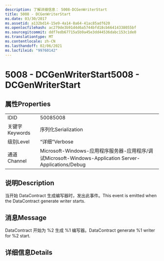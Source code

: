 ```yaml
---
description: 了解详细信息： 5008-DCGenWriterStart
title: 5008 - DCGenWriterStart
ms.date: 03/30/2017
ms.assetid: a132bd14-15e9-4a14-8a64-41ac85adf620
ms.openlocfilehash: ac279de3b91d4d6a5744bfd18cb66414338055bf
ms.sourcegitcommit: ddf7edb67715a5b9a45e3dd44536dabc153c1de0
ms.translationtype: MT
ms.contentlocale: zh-CN
ms.lasthandoff: 02/06/2021
ms.locfileid: "99760142"
---
```

# <a name="5008---dcgenwriterstart"></a><span data-ttu-id="927ae-103">5008 - DCGenWriterStart</span><span class="sxs-lookup"><span data-stu-id="927ae-103">5008 - DCGenWriterStart</span></span>

## <a name="properties"></a><span data-ttu-id="927ae-104">属性</span><span class="sxs-lookup"><span data-stu-id="927ae-104">Properties</span></span>  
  
|||  
|-|-|  
|<span data-ttu-id="927ae-105">ID</span><span class="sxs-lookup"><span data-stu-id="927ae-105">ID</span></span>|<span data-ttu-id="927ae-106">5008</span><span class="sxs-lookup"><span data-stu-id="927ae-106">5008</span></span>|  
|<span data-ttu-id="927ae-107">关键字</span><span class="sxs-lookup"><span data-stu-id="927ae-107">Keywords</span></span>|<span data-ttu-id="927ae-108">序列化</span><span class="sxs-lookup"><span data-stu-id="927ae-108">Serialization</span></span>|  
|<span data-ttu-id="927ae-109">级别</span><span class="sxs-lookup"><span data-stu-id="927ae-109">Level</span></span>|<span data-ttu-id="927ae-110">“详细”</span><span class="sxs-lookup"><span data-stu-id="927ae-110">Verbose</span></span>|  
|<span data-ttu-id="927ae-111">通道</span><span class="sxs-lookup"><span data-stu-id="927ae-111">Channel</span></span>|<span data-ttu-id="927ae-112">Microsoft-Windows-应用程序服务器-应用程序/调试</span><span class="sxs-lookup"><span data-stu-id="927ae-112">Microsoft-Windows-Application Server-Applications/Debug</span></span>|  
  
## <a name="description"></a><span data-ttu-id="927ae-113">说明</span><span class="sxs-lookup"><span data-stu-id="927ae-113">Description</span></span>  

 <span data-ttu-id="927ae-114">当开始 DataContract 生成编写器时，发出此事件。</span><span class="sxs-lookup"><span data-stu-id="927ae-114">This event is emitted when the DataContract generate writer starts.</span></span>  
  
## <a name="message"></a><span data-ttu-id="927ae-115">消息</span><span class="sxs-lookup"><span data-stu-id="927ae-115">Message</span></span>  

 <span data-ttu-id="927ae-116">DataContract 开始为 %2 生成 %1 编写器。</span><span class="sxs-lookup"><span data-stu-id="927ae-116">DataContract generate %1 writer for %2 start.</span></span>  
  
## <a name="details"></a><span data-ttu-id="927ae-117">详细信息</span><span class="sxs-lookup"><span data-stu-id="927ae-117">Details</span></span>
